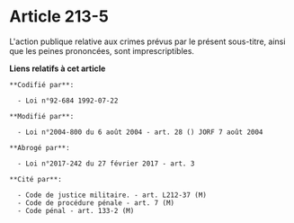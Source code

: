 # Article 213-5

L'action publique relative aux crimes prévus par le présent sous-titre, ainsi que les peines prononcées, sont
imprescriptibles.

**Liens relatifs à cet article**

	**Codifié par**:

	  - Loi n°92-684 1992-07-22

	**Modifié par**:

	  - Loi n°2004-800 du 6 août 2004 - art. 28 () JORF 7 août 2004

	**Abrogé par**:

	  - Loi n°2017-242 du 27 février 2017 - art. 3

	**Cité par**:

	  - Code de justice militaire. - art. L212-37 (M)
	  - Code de procédure pénale - art. 7 (M)
	  - Code pénal - art. 133-2 (M)
